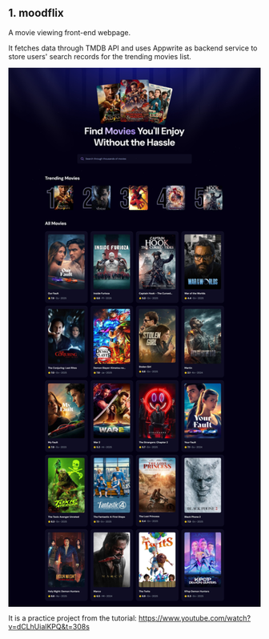 ## 1. moodflix
A movie viewing front-end webpage. 

It fetches data through TMDB API and uses Appwrite as backend service to store users' search records for the trending movies list.

<img src="./images/Screenshot_moodflix.jpeg" style="width: 800px; display: block; margin-inline: auto">

It is a practice project from the tutorial: https://www.youtube.com/watch?v=dCLhUialKPQ&t=308s
